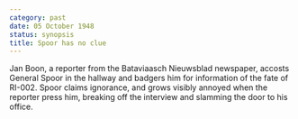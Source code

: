 ```yaml
---
category: past
date: 05 October 1948
status: synopsis
title: Spoor has no clue
---
```



Jan Boon, a reporter from the Bataviaasch Nieuwsblad newspaper,
accosts General Spoor in the hallway and badgers him for information of
the fate of RI-002. Spoor claims ignorance, and grows visibly annoyed
when the reporter press him, breaking off the interview and slamming the
door to his office.
